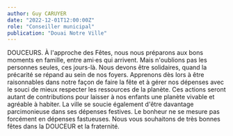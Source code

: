```yaml
---
author: Guy CARUYER
date: "2022-12-01T12:00:00Z"
role: "Conseiller municipal"
publication: "Douai Notre Ville"
---
```


DOUCEURS.
À l'approche des Fêtes, nous nous préparons aux bons moments en famille, entre ami·es qui arrivent. Mais n'oublions pas les personnes seules, ces jours-là. Nous devons être solidaires, quand la précarité se répand au sein de nos foyers. Apprenons dès lors à être raisonnables dans notre façon de faire la fête et à gérer nos dépenses avec le souci de mieux respecter les ressources de la planète. Ces actions seront autant de contributions pour laisser à nos enfants une planète vivable et agréable à habiter. La ville se soucie également d'être davantage parcimonieuse dans ses dépenses festives. Le bonheur ne se mesure pas forcément en dépenses fastueuses. Nous vous souhaitons de très bonnes fêtes dans la DOUCEUR et la fraternité.
